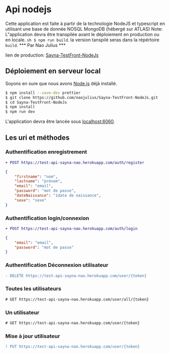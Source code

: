 # Api nodejs 
Cette application est faite à partir de la technologie NodeJS et typescript en utilisant une base de donnée NOSQL MongoDB (hébergé sur ATLAS)
Note:  L"application devra être transpilée avant le déploiement en production ou en locale. ```sh $ npm run build```. la version tanspilé seras dans la répértoire ```build```.
*** Par Nao Julius ***

lien de production: [Sayna-TestFront-NodeJs](https://test-api-sayna-nao.herokuapp.com/)

## Déploiement en serveur local

Soyons en sure que nous avons [Node.js](http://nodejs.org/) déjà installé.

```sh
$ npm install --save-dev prettier
$ git clone https://github.com/naojulius/Sayna-TestFront-NodeJs.git
$ cd Sayna-TestFront-NodeJs
$ npm install
$ npm run dev
```

L'application devra être lancée sous [localhost:6060](http://localhost:6060/).

## Les uri et méthodes
### Authentification enregistrement
```diff
+ POST https://test-api-sayna-nao.herokuapp.com/auth/register
```
```json
{
    "firstname": "nom",
    "lastname": "prénom",
    "email": "email",
    "password": "mot de passe",
    "dateNaissance": "1date de naissance",
    "sexe": "sexe"
}
```

### Authentification login/connexion
```diff
+ POST https://test-api-sayna-nao.herokuapp.com/auth/login
```
```json
{
    "email": "email",
    "password": "mot de passe"
}
```
### Authentification Déconnexion utilisateur
```diff
- DELETE https://test-api-sayna-nao.herokuapp.com/user/{token}
```
### Toutes les utilisateurs
```diff
# GET https://test-api-sayna-nao.herokuapp.com/user/all/{token}
```

### Un utilisateur
```diff
# GET https://test-api-sayna-nao.herokuapp.com/user/{token}
```
### Mise à jour utilisateur
```diff
! PUT https://test-api-sayna-nao.herokuapp.com/user/{token}
```




